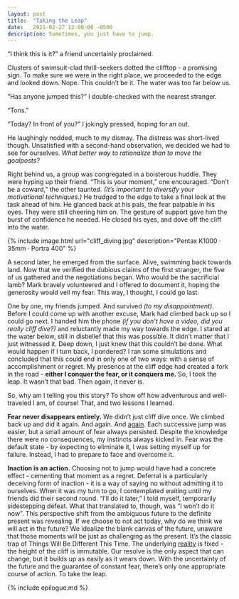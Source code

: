 ```yaml
---
layout: post
title:  "Taking the Leap"
date:   2021-02-27 12:00:00 -0500
description: Sometimes, you just have to jump.
---
```

“I think this is it?” a friend uncertainly proclaimed.

Clusters of swimsuit-clad thrill-seekers dotted the clifftop - a promising sign. To make sure we were in the right place, we proceeded to the edge and looked down. Nope. This couldn’t be it. The water was too far below us.

“Has anyone jumped this?” I double-checked with the nearest stranger.

“Tons.”

“Today? In front of you?” I jokingly pressed, hoping for an out.

He laughingly nodded, much to my dismay. The distress was short-lived though. Unsatisfied with a second-hand observation, we decided we had to see for ourselves. *What better way to rationalize than to move the goalposts?*

Right behind us, a group was congregated in a boisterous huddle. They were hyping up their friend. “This is your moment,” one encouraged. “Don’t be a coward,” the other taunted. *(It’s important to diversify your motivational techniques.)* He trudged to the edge to take a final look at the task ahead of him. He glanced back at his pals, the fear palpable in his eyes. They were still cheering him on. The gesture of support gave him the burst of confidence he needed. He closed his eyes, and dove off the cliff into the water.

{% include image.html url="cliff_diving.jpg" description="Pentax K1000 · 35mm · Portra 400" %}

A second later, he emerged from the surface. Alive, swimming back towards land. Now that we verified the dubious claims of the first stranger, the five of us gathered and the negotiations began. Who would be the sacrificial lamb? Mark bravely volunteered and I offered to document it, hoping the generosity would veil my fear. This way, I thought, I could go last.

One by one, my friends jumped. And survived *(to my disappointment)*. Before I could come up with another excuse, Mark had climbed back up so I could go next. I handed him the phone *(if you don’t have a video, did you really cliff dive?)* and reluctantly made my way towards the edge. I stared at the water below, still in disbelief that this was possible. It didn’t matter that I just witnessed it. Deep down, I just knew that this couldn’t be done. What would happen if I turn back, I pondered? I ran some simulations and concluded that this could end in only one of two ways: with a sense of accomplishment or regret. My presence at the cliff edge had created a fork in the road - **either I conquer the fear, or it conquers me.** So, I took the leap. It wasn’t that bad. Then again, it never is.

So, why am I telling you this story? To show off how adventurous and well-traveled I am, of course! That, and two lessons I learned.

**Fear never disappears entirely.** We didn’t just cliff dive once. We climbed back up and did it again. And again. And [again](https://www.youtube.com/watch?v=xtEmJeojY0I). Each successive jump was easier, but a small amount of fear always persisted. Despite the knowledge there were no consequences, my instincts always kicked in. Fear was the default state - by expecting to eliminate it, I was setting myself up for failure. Instead, I had to prepare to face and overcome it.

**Inaction is an action.** Choosing not to jump would have had a concrete effect - cementing that moment as a regret. Deferral is a particularly deceiving form of inaction - it is a way of saying no without admitting it to ourselves. When it was my turn to go, I contemplated waiting until my friends did their second round. “I’ll do it later,” I told myself, temporarily sidestepping defeat. What that translated to, though, was “I won’t do it now”. This perspective shift from the ambiguous future to the definite present was revealing. If we choose to not act today, why do we think we will act in the future? We idealize the blank canvas of the future, unaware that those moments will be just as challenging as the present. It’s the classic trap of Things Will Be Different This Time. The underlying [reality]({{site.url}}/thought-space-vs-reality) is fixed - the height of the cliff is immutable. Our resolve is the only aspect that can change, but it builds up as easily as it wears down. With the uncertainty of the future and the guarantee of constant fear, there’s only one appropriate course of action. To take the leap.

{% include epilogue.md %}